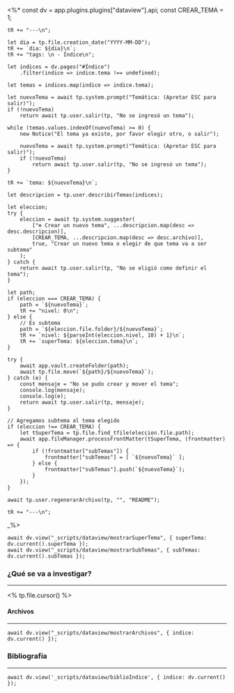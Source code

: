 <%* 
	const dv = app.plugins.plugins["dataview"].api;
	const CREAR_TEMA = 1;

	tR += "---\n"; 

	let dia = tp.file.creation_date("YYYY-MM-DD");
	tR += `dia: ${dia}\n`;
	tR += "tags: \n - Índice\n";

	let indices = dv.pages("#Índice")
		.filter(indice => indice.tema !== undefined);
		
	let temas = indices.map(indice => indice.tema);

	let nuevoTema = await tp.system.prompt("Temática: (Apretar ESC para salir)");
	if (!nuevoTema) 
		return await tp.user.salir(tp, "No se ingresó un tema");

	while (temas.values.indexOf(nuevoTema) >= 0) {
		new Notice("El tema ya existe, por favor elegir otro, o salir");
		
		nuevoTema = await tp.system.prompt("Temática: (Apretar ESC para salir)");
		if (!nuevoTema) 
			return await tp.user.salir(tp, "No se ingresó un tema");
	}

	tR += `tema: ${nuevoTema}\n`;

	let descripcion = tp.user.describirTemas(indices);
	
	let eleccion;
	try {
		eleccion = await tp.system.suggester(
			["⊕ Crear un nuevo tema", ...descripcion.map(desc => desc.descripcion)], 
			[CREAR_TEMA, ...descripcion.map(desc => desc.archivo)], 
			true, "Crear un nuevo tema o elegir de que tema va a ser subtema"
		);
	} catch {
		return await tp.user.salir(tp, "No se eligió como definir el tema");
	}		

	let path;
	if (eleccion === CREAR_TEMA) {
		path = `${nuevoTema}`;
		tR += "nivel: 0\n";
	} else {
		// Es subtema
		path = `${eleccion.file.folder}/${nuevoTema}`;
		tR += `nivel: ${parseInt(eleccion.nivel, 10) + 1}\n`;
		tR += `superTema: ${eleccion.tema}\n`;
	}

	try {
		await app.vault.createFolder(path);
		await tp.file.move(`${path}/${nuevoTema}`);
	} catch (e) {
		const mensaje = "No se pudo crear y mover el tema";
		console.log(mensaje);
		console.log(e);
		return await tp.user.salir(tp, mensaje);
	}

	// Agregamos subtema al tema elegido
	if (eleccion !== CREAR_TEMA) {
		let tSuperTema = tp.file.find_tfile(eleccion.file.path);
		await app.fileManager.processFrontMatter(tSuperTema, (frontmatter) => {
			if (!frontmatter["subTemas"]) {
				frontmatter["subTemas"] = [ `${nuevoTema}` ];
			} else {
				frontmatter["subTemas"].push(`${nuevoTema}`);
			}
		});
	}	

	await tp.user.regenerarArchivo(tp, "", "README");

	tR += "---\n";
_%>
```dataviewjs
await dv.view("_scripts/dataview/mostrarSuperTema", { superTema: dv.current().superTema });
await dv.view("_scripts/dataview/mostrarSubTemas", { subTemas: dv.current().subTemas });
```
### ¿Qué se va a investigar?
---
<% tp.file.cursor() %>


#### Archivos
---
```dataviewjs
await dv.view("_scripts/dataview/mostrarArchivos", { indice: dv.current() });
```


### Bibliografía
---
```dataviewjs
await dv.view('_scripts/dataview/biblioIndice', { indice: dv.current() });
```